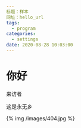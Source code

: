 ```yaml
---
标题：样本
网址：hello_url
tags:
  - program
categories:
  - settings
date: 2020-08-28 10:03:00
---
```

# 你好
来访者

<!-- more -->
这是永无乡

{% img /images/404.jpg %}
